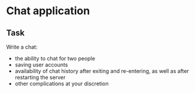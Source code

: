 # Chat application

## Task
Write a chat:
- the ability to chat for two people
- saving user accounts
- availability of chat history after exiting and re-entering, as well as after restarting the server
- other complications at your discretion